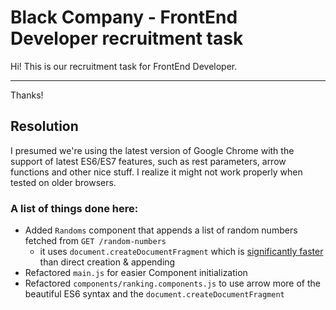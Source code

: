 # Black Company - FrontEnd Developer recruitment task

Hi! This is our recruitment task for FrontEnd Developer.

---

Thanks!

## Resolution

I presumed we're using the latest version of Google Chrome with the support of latest ES6/ES7 features, such as rest parameters, arrow functions and other nice stuff. I realize it might not work properly when tested on older browsers.

### A list of things done here:

- Added `Randoms` component that appends a list of random numbers fetched from `GET /random-numbers`
    - it uses `document.createDocumentFragment` which is [significantly faster](https://jsperf.com/appendchild-vs-documentfragment-vs-innerhtml/18) than direct creation & appending
- Refactored `main.js` for easier Component initialization
- Refactored `components/ranking.components.js` to use arrow more of the beautiful ES6 syntax and the `document.createDocumentFragment`